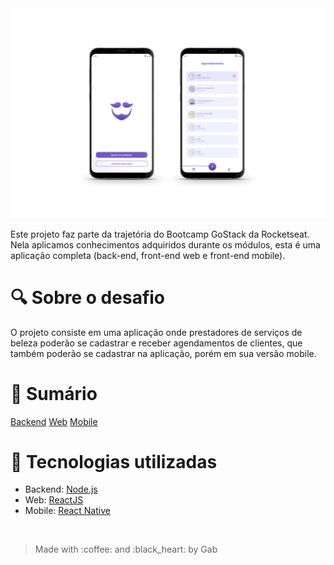 <img src="./.github/mockup.png" />

Este projeto faz parte da trajetória do Bootcamp GoStack da Rocketseat. Nela aplicamos conhecimentos adquiridos durante os módulos, esta é uma aplicação completa (back-end, front-end web e front-end mobile).

# :mag: Sobre o desafio

O projeto consiste em uma aplicação onde prestadores de serviços de beleza poderão se cadastrar e receber agendamentos de clientes, que também poderão se cadastrar na aplicação, porém em sua versão mobile.

# :bookmark: Sumário

<a href="./gobarber-api">Backend</a>
<a href="./gobarber-web">Web</a>
<a href="./mobile">Mobile</a>

# :satellite: Tecnologias utilizadas

* Backend: <a href="https://nodejs.org/en/docs/">Node.js</a>
* Web: <a href="https://pt-br.reactjs.org/">ReactJS</a>
* Mobile: <a href="https://reactnative.dev/">React Native</a>

<br>
<blockquote>Made with :coffee: and :black_heart: by Gab</blockquote>
